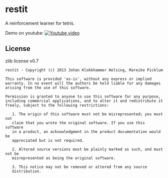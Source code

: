 restit
======

A reinforcement learner for tetris.

Demo on youtube:
[![Youtube video](http://img.youtube.com/vi/eblep6rzEAU/0.jpg)](http://www.youtube.com/watch?v=eblep6rzEAU)


License
-------

zlib license v0.7

    restit - Copyright (c) 2013 Johan Klokkhammer Helsing, Mareike Picklum
    
    This software is provided 'as-is', without any express or implied
    warranty. In no event will the authors be held liable for any damages
    arising from the use of this software.
    
    Permission is granted to anyone to use this software for any purpose,
    including commercial applications, and to alter it and redistribute it
    freely, subject to the following restrictions:
    
       1. The origin of this software must not be misrepresented; you must not
       claim that you wrote the original software. If you use this software
       in a product, an acknowledgment in the product documentation would be
       appreciated but is not required.

       2. Altered source versions must be plainly marked as such, and must not be
       misrepresented as being the original software.
    
       3. This notice may not be removed or altered from any source
       distribution.
